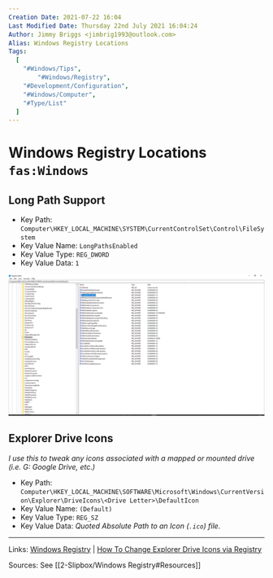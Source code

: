 ```yaml
---
Creation Date: 2021-07-22 16:04
Last Modified Date: Thursday 22nd July 2021 16:04:24
Author: Jimmy Briggs <jimbrig1993@outlook.com>
Alias: Windows Registry Locations
Tags:
  [
    "#Windows/Tips",
		"#Windows/Registry",
    "#Development/Configuration",
    "#Windows/Computer",
    "#Type/List"
  ]
---
```


# Windows Registry Locations `fas:Windows`

## Long Path Support

- Key Path: `Computer\HKEY_LOCAL_MACHINE\SYSTEM\CurrentControlSet\Control\FileSystem`
- Key Value Name: `LongPathsEnabled`
- Key Value Type: `REG_DWORD`
- Key Value Data: `1`

![](assets/WinReg-LongPathSupport-Screenshot.png)

## Explorer Drive Icons

*I use this to tweak any icons associated with a mapped or mounted drive (i.e. G: Google Drive, etc.)*

- Key Path: `Computer\HKEY_LOCAL_MACHINE\SOFTWARE\Microsoft\Windows\CurrentVersion\Explorer\DriveIcons\<Drive Letter>\DefaultIcon`
- Key Value Name: `(Default)`
- Key Value Type: `REG_SZ`
- Key Value Data: *Quoted Absolute Path to an Icon (`.ico`) file*.

***

Links: [Windows Registry](2-Slipbox/Windows%20Registry.md) | [How To Change Explorer Drive Icons via Registry](How%20To%20Change%20Explorer%20Drive%20Icons%20via%20Registry.md)

Sources: See [[2-Slipbox/Windows Registry#Resources]]



